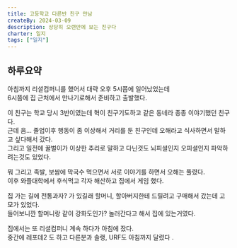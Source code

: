 ```yaml
---
title: 고등학교 다른반 친구 만남
createBy: 2024-03-09
description: 상당히 오랜만에 보는 친구다
charter: 일지
tags: ["일지"]
---
```


## 하루요약

아침까지 리셜컴퍼니를 했어서 대략 오후 5시쯤에 일어났었는데  
6시쯤에 집 근처에서 만나기로해서 준비하고 출발했다.

이 친구는 학교 당시 3반이였는데 혁이 친구기도하고 같은 동네라 종종 이야기했던 친구다.  
근데 음... 졸업이후 행동이 좀 이상해서 거리를 둔 친구인데 오해라고 식사하면서 말하고 싶다해서 갔다.  
그리고 일전에 꿀벌이가 이상한 추리로 말하고 다닌것도 뇌피셜인지 오피셜인지 파악하려는것도 있었다.

뭐 그리고 족발, 보쌈에 막국수 먹으면서 서로 이야기를 하면서 오해는 풀렸다.  
이후 와플대학에서 후식먹고 각자 해산하고 집에서 게임 했다.

집 가는 길에 전통과자? 가 있길래 할머니, 할아버지한테 드릴려고 구매해서 갔는데 고모가 있었다.  
들어보니깐 할머니랑 같이 강화도인가? 놀러간다고 해서 집에 있는거였다.

집에서는 또 리셜컴퍼니 계속 하다가 아침에 잤다.  
중간에 레포데2 도 하고 다른분과 솔랭, URF도 아침까지 달렸다
.
